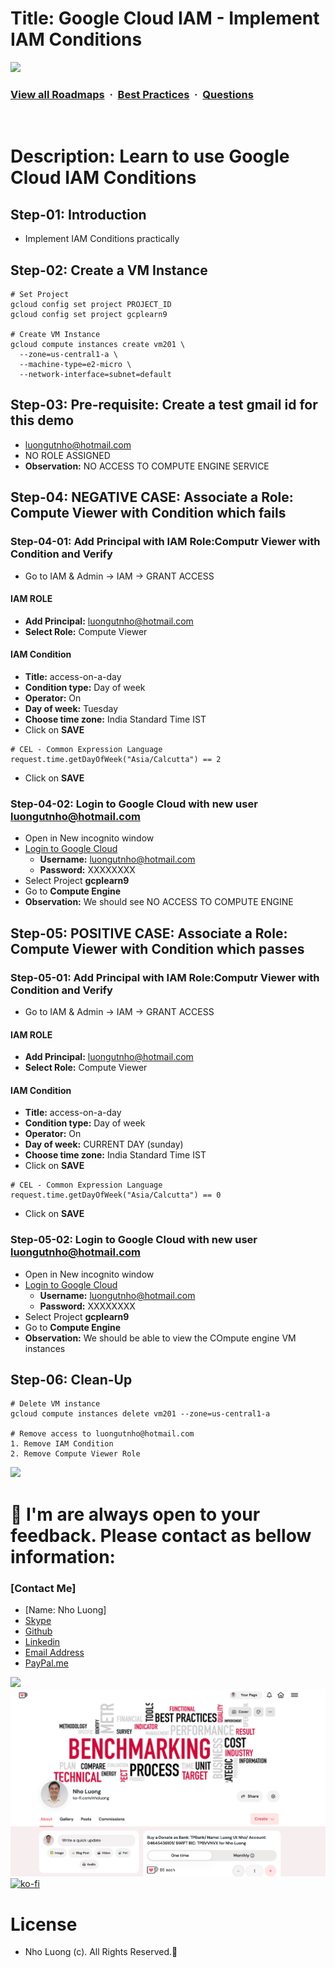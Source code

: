 # Title: Google Cloud IAM - Implement IAM Conditions

![](https://i.imgur.com/waxVImv.png)
### [View all Roadmaps](https://github.com/nholuongut/all-roadmaps) &nbsp;&middot;&nbsp; [Best Practices](https://github.com/nholuongut/all-roadmaps/blob/main/public/best-practices/) &nbsp;&middot;&nbsp; [Questions](https://www.linkedin.com/in/nholuong/)
<br/>

# Description: Learn to use Google Cloud IAM Conditions
## Step-01: Introduction
- Implement IAM Conditions practically

## Step-02: Create a VM Instance 
```t
# Set Project
gcloud config set project PROJECT_ID
gcloud config set project gcplearn9

# Create VM Instance
gcloud compute instances create vm201 \
  --zone=us-central1-a \
  --machine-type=e2-micro \
  --network-interface=subnet=default 
```

## Step-03: Pre-requisite: Create a test gmail id for this demo
- luongutnho@hotmail.com
- NO ROLE ASSIGNED
- **Observation:** NO ACCESS TO COMPUTE ENGINE SERVICE

## Step-04: NEGATIVE CASE: Associate a Role: Compute Viewer with Condition which fails
### Step-04-01: Add Principal with IAM Role:Computr Viewer with Condition and Verify
- Go to IAM & Admin -> IAM -> GRANT ACCESS
#### IAM ROLE
- **Add Principal:** luongutnho@hotmail.com
- **Select Role:** Compute Viewer
#### IAM Condition
- **Title:** access-on-a-day
- **Condition type:** Day of week
- **Operator:** On
- **Day of week:** Tuesday
- **Choose time zone:** India Standard Time IST
- Click on **SAVE**
```t
# CEL - Common Expression Language
request.time.getDayOfWeek("Asia/Calcutta") == 2
```
- Click on **SAVE**
### Step-04-02: Login to Google Cloud with new user luongutnho@hotmail.com
- Open in New incognito window
- [Login to Google Cloud](https://cloud.google.com)
  - **Username:** luongutnho@hotmail.com
  - **Password:** XXXXXXXX
- Select Project **gcplearn9**
- Go to **Compute Engine**
- **Observation:** We should see NO ACCESS TO COMPUTE ENGINE


## Step-05: POSITIVE CASE: Associate a Role: Compute Viewer with Condition which passes
### Step-05-01: Add Principal with IAM Role:Computr Viewer with Condition and Verify
- Go to IAM & Admin -> IAM -> GRANT ACCESS
#### IAM ROLE
- **Add Principal:** luongutnho@hotmail.com
- **Select Role:** Compute Viewer
#### IAM Condition
- **Title:** access-on-a-day
- **Condition type:** Day of week
- **Operator:** On
- **Day of week:** CURRENT DAY (sunday)
- **Choose time zone:** India Standard Time IST
- Click on **SAVE**
```t
# CEL - Common Expression Language
request.time.getDayOfWeek("Asia/Calcutta") == 0
```
- Click on **SAVE**
### Step-05-02: Login to Google Cloud with new user luongutnho@hotmail.com
- Open in New incognito window
- [Login to Google Cloud](https://cloud.google.com)
  - **Username:** luongutnho@hotmail.com
  - **Password:** XXXXXXXX
- Select Project **gcplearn9**
- Go to **Compute Engine**
- **Observation:** We should be able to view the COmpute engine VM instances


## Step-06: Clean-Up
```t
# Delete VM instance
gcloud compute instances delete vm201 --zone=us-central1-a 

# Remove access to luongutnho@hotmail.com
1. Remove IAM Condition
2. Remove Compute Viewer Role
```

![](https://i.i/Users/nholu/Documents/Donate.png/Users/nholu/Documents/Donate.pngmgur.com/waxVImv.png)
# 🚀 I'm are always open to your feedback.  Please contact as bellow information:
### [Contact Me]
* [Name: Nho Luong]
* [Skype](luongutnho_skype)
* [Github](https://github.com/nholuongut/)
* [Linkedin](https://www.linkedin.com/in/nholuong/)
* [Email Address](luongutnho@hotmail.com)
* [PayPal.me](https://www.paypal.com/paypalme/nholuongut)

![](https://i.imgur.com/waxVImv.png)
![](Donate.png)
[![ko-fi](https://ko-fi.com/img/githubbutton_sm.svg)](https://ko-fi.com/nholuong)

# License
* Nho Luong (c). All Rights Reserved.🌟